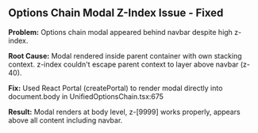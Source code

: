 ## Options Chain Modal Z-Index Issue - Fixed

**Problem:** Options chain modal appeared behind navbar despite high z-index.

**Root Cause:** Modal rendered inside parent container with own stacking context. z-index couldn't escape parent context to layer above navbar (z-40).

**Fix:** Used React Portal (createPortal) to render modal directly into document.body in UnifiedOptionsChain.tsx:675

**Result:** Modal renders at body level, z-[9999] works properly, appears above all content including navbar.
